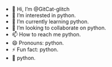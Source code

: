 - 👋 Hi, I’m @GitCat-glitch
- 👀 I’m interested in python.
- 🌱 I’m currently learning python.
- 💞️ I’m looking to collaborate on python.
- 📫 How to reach me python.
- 😄 Pronouns: python.
- ⚡ Fun fact: python.
- 🤑 python.
